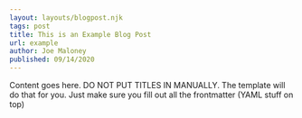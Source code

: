 ```yaml
---
layout: layouts/blogpost.njk
tags: post
title: This is an Example Blog Post
url: example
author: Joe Maloney
published: 09/14/2020
---
```



Content goes here. DO NOT PUT TITLES IN MANUALLY. The template will do that for you. Just make sure you fill out all the frontmatter (YAML stuff on top)
